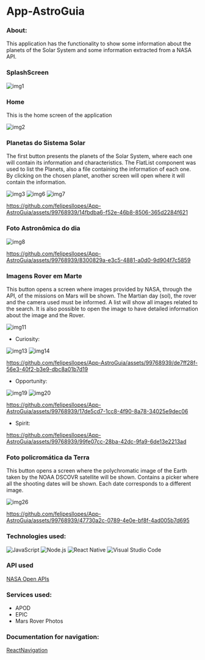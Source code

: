 # App-AstroGuia

### About:
This application has the functionality to show some information about the planets of the Solar System and some information extracted from a NASA API.

### SplashScreen

![img1](https://github.com/felipesllopes/App-AstroGuia/assets/99768939/02311d84-33ef-4617-9c43-c9874eee02f9)


### Home
This is the home screen of the application

![img2](https://github.com/felipesllopes/App-AstroGuia/assets/99768939/96a64c48-fd8a-4b91-9013-dba58c132f62)

### Planetas do Sistema Solar
The first button presents the planets of the Solar System, where each one will contain its information and characteristics. The FlatList component was used to list the Planets, also a file containing the information of each one. By clicking on the chosen planet, another screen will open where it will contain the information.

![img3](https://github.com/felipesllopes/App-AstroGuia/assets/99768939/7eff7ef9-1980-438c-ba94-fefcfc09d536)
![img6](https://github.com/felipesllopes/App-AstroGuia/assets/99768939/049c93a1-4ea5-4075-a596-25fc92b58ead)
![img7](https://github.com/felipesllopes/App-AstroGuia/assets/99768939/1afcbddd-d4d9-4b27-aabe-0c2d0d9bec98)



https://github.com/felipesllopes/App-AstroGuia/assets/99768939/14fbdba6-f52e-46b8-8506-365d2284f621


### Foto Astronômica do dia

![img8](https://github.com/felipesllopes/App-AstroGuia/assets/99768939/3fa41d8c-7eb7-4b82-a18e-8fc05685893f)



https://github.com/felipesllopes/App-AstroGuia/assets/99768939/8300829a-e3c5-4881-a0d0-9d904f7c5859


### Imagens Rover em Marte
This button opens a screen where images provided by NASA, through the API, of the missions on Mars will be shown. The Martian day (sol), the rover and the camera used must be informed. A list will show all images related to the search. It is also possible to open the image to have detailed information about the image and the Rover.

![img11](https://github.com/felipesllopes/App-AstroGuia/assets/99768939/9d65ad6f-d124-4c80-b208-634cf67f6d07)

- Curiosity:

![img13](https://github.com/felipesllopes/App-AstroGuia/assets/99768939/fe0e76ad-f5ad-4dfb-b8f1-695ef2f92ccf)
![img14](https://github.com/felipesllopes/App-AstroGuia/assets/99768939/e453ea22-d32c-44ff-811e-5a66cdf545a3)


https://github.com/felipesllopes/App-AstroGuia/assets/99768939/de7ff28f-56e3-40f2-b3e9-dbc8a01b7d19


- Opportunity:

![img19](https://github.com/felipesllopes/App-AstroGuia/assets/99768939/3e8204f4-40bb-43c7-a748-e24dbf13e8c2)
![img20](https://github.com/felipesllopes/App-AstroGuia/assets/99768939/06850171-7a77-4bd2-a01b-4ac8c09c7bf1)


https://github.com/felipesllopes/App-AstroGuia/assets/99768939/17de5cd7-1cc8-4f90-8a78-34025e9dec06


- Spirit:


https://github.com/felipesllopes/App-AstroGuia/assets/99768939/99fe07cc-28ba-42dc-9fa9-6de13e2213ad


### Foto policromática da Terra
This button opens a screen where the polychromatic image of the Earth taken by the NOAA DSCOVR satellite will be shown. Contains a picker where all the shooting dates will be shown. Each date corresponds to a different image.

![img26](https://github.com/felipesllopes/App-AstroGuia/assets/99768939/746fbdca-5e90-4b18-8bc5-a0a06a5544f9)


https://github.com/felipesllopes/App-AstroGuia/assets/99768939/47730a2c-0789-4e0e-bf8f-4ad005b7d695


### Technologies used:

![JavaScript](https://img.shields.io/badge/JavaScript-F7DF1E?style=for-the-badge&logo=javascript&logoColor=black)
![Node.js](https://img.shields.io/badge/Node.js-43853D?style=for-the-badge&logo=node.js&logoColor=white)
![React Native](https://img.shields.io/badge/React_Native-20232A?style=for-the-badge&logo=react&logoColor=61DAFB)
![Visual Studio Code](https://img.shields.io/badge/Visual_Studio_Code-0078D4?style=for-the-badge&logo=visual%20studio%20code&logoColor=white)


### API used
[NASA Open APIs](https://api.nasa.gov/)
 
### Services used:

- APOD
- EPIC
- Mars Rover Photos
 
 
 ### Documentation for navigation:
 
 [ReactNavigation](https://reactnavigation.org/docs/getting-started/)



